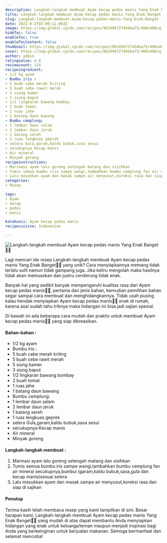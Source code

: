 ```yaml
---
description: Langkah-langkah membuat Ayam kecap pedas manis Yang Enak Banget"
title: Langkah-langkah membuat Ayam kecap pedas manis Yang Enak Banget
slug: Langkah-langkah-membuat-Ayam-kecap-pedas-manis-Yang-Enak-Banget
date: 2022-6-2T03:09:12.063Z
image: https://img-global.cpcdn.com/recipes/9b2496f27494ba75/400x400cq70/photo.jpg
hideToc: false
enableToc: true
enableTocContent: false
thumbnail: https://img-global.cpcdn.com/recipes/9b2496f27494ba75/400x400cq70/photo.jpg
cover: https://img-global.cpcdn.com/recipes/9b2496f27494ba75/400x400cq70/photo.jpg
author: admin
ratingvalue: 4.8
reviewcount: 124
recipeingredient:
- 1/2 kg ayam
- Bumbu iris :
- 5 buah cabe merah kriting
- 5 buah cebe rawit merah
- 5 siung bamer
- 3 siung baput
- 1/2 lingkaran bawang bombay
- 2 buah tomat
- 1 ruas jahe
- 1 batang daun bawang
- Bumbu cemplung:
- 1 lembar daun salam
- 2 lembar daun jeruk
- 1 batang sereh
- 1 ruas lengkuas geprek
- selera Gula,garam,kaldu bubuk,sasa sesui
- secukupnya Kecap manis
- Air mineral
- Minyak goreng
recipeinstructions:
- Marinasi ayam lalu goreng setengah matang dan sisihkan
- Tumis semua bumbu iris sampe wangi,tambahkan bumbu cemplung fan air mineral secukupnya,bumbui (garam,kaldu bubuk,sasa,gula dan kecap manis)sesuai selera
- Lalu masukkan ayam dan masak sampe air menyusut,koreksi rasa dan siap di sajikan
categories:
- Resep

tags:
- Ayam
- kecap
- pedas
- manis

katakunci: Ayam kecap pedas manis
recipecuisine: Indonesian

---
```


![Langkah-langkah membuat Ayam kecap pedas manis Yang Enak Banget👩‍🍳](https://img-global.cpcdn.com/recipes/9b2496f27494ba75/400x400cq70/photo.jpg)

Lagi mencari ide resep Langkah-langkah membuat Ayam kecap pedas manis Yang Enak Banget👩‍🍳 yang unik? Cara menyiapkannya memang tidak terlalu sulit namun tidak gampang juga. Jika keliru mengolah maka hasilnya tidak akan memuaskan dan justru cenderung tidak enak.

Banyak hal yang sedikit banyak mempengaruhi kualitas rasa dari Ayam kecap pedas manis👩‍🍳, pertama dari jenis bahan, kemudian pemilihan bahan segar sampai cara membuat dan menghidangkannya. Tidak usah pusing kalau hendak menyiapkan Ayam kecap pedas manis👩‍🍳 enak di rumah, karena asal sudah tahu triknya maka hidangan ini bisa jadi sajian spesial.

Di bawah ini ada beberapa cara mudah dan praktis untuk membuat Ayam kecap pedas manis👩‍🍳 yang siap dikreasikan.

<!--inarticleads1-->

#### Bahan-bahan :

- 1/2 kg ayam
- Bumbu iris :
- 5 buah cabe merah kriting
- 5 buah cebe rawit merah
- 5 siung bamer
- 3 siung baput
- 1/2 lingkaran bawang bombay
- 2 buah tomat
- 1 ruas jahe
- 1 batang daun bawang
- Bumbu cemplung:
- 1 lembar daun salam
- 2 lembar daun jeruk
- 1 batang sereh
- 1 ruas lengkuas geprek
- selera Gula,garam,kaldu bubuk,sasa sesui
- secukupnya Kecap manis
- Air mineral
- Minyak goreng

<!--inarticleads2-->

#### Langkah-langkah membuat :

1. Marinasi ayam lalu goreng setengah matang dan sisihkan
1. Tumis semua bumbu iris sampe wangi,tambahkan bumbu cemplung fan air mineral secukupnya,bumbui (garam,kaldu bubuk,sasa,gula dan kecap manis)sesuai selera
1. Lalu masukkan ayam dan masak sampe air menyusut,koreksi rasa dan siap di sajikan

#### Penutup

Terima kasih telah membaca resep yang kami tampilkan di sini. Besar harapan kami, Langkah-langkah membuat Ayam kecap pedas manis Yang Enak Banget👩‍🍳 yang mudah di atas dapat membantu Anda menyiapkan hidangan yang enak untuk keluarga/teman maupun menjadi inspirasi bagi Anda yang berkeinginan untuk berjualan makanan. Semoga bermanfaat dan selamat mencoba!
